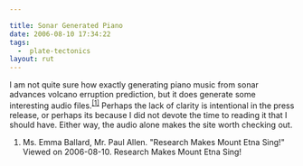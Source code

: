 ```yaml
---

title: Sonar Generated Piano
date: 2006-08-10 17:34:22
tags:
  -  plate-tectonics
layout: rut
---
```


I am not quite sure how exactly generating piano music from sonar advances volcano erruption prediction, but it does generate some interesting audio files.<sup><a href="http://www.geant2.net/server/show/conWebDoc.2153" title="Research Makes Mount Etna Sing!">[1]</a></sup>  Perhaps the lack of clarity is intentional in the press release, or perhaps its because I did not devote the time to reading it that I should have.  Either way, the audio alone makes the site worth checking out.
 
<div class="postrefs">
<ol><li>Ms. Emma Ballard, Mr. Paul Allen.  "Research Makes Mount Etna Sing!" Viewed on 2006-08-10.  Research Makes Mount Etna Sing!</li></ol></div>

